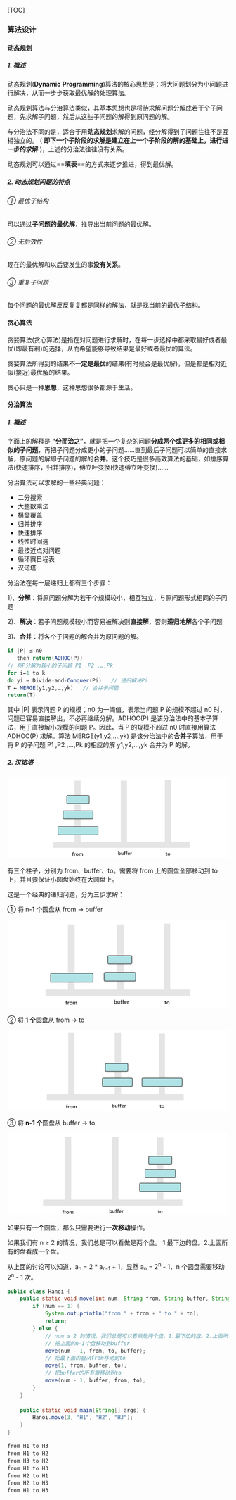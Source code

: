 [TOC]

### 算法设计

#### 动态规划

##### 1. 概述

动态规划(**Dynamic** **Programming**)算法的核心思想是：将大问题划分为小问题进行解决，从而一步步获取最优解的处理算法。

动态规划算法与分治算法类似，其基本思想也是将待求解问题分解成若干个子问题，先求解子问题，然后从这些子问题的解得到原问题的解。

与分治法不同的是，适合于用**动态规划**求解的问题，经分解得到子问题往往不是互相独立的。 ( **即下一个子阶段的求解是建立在上一个子阶段的解的基础上，进行进一步的求解** )，上述的分治法往往没有关系。

动态规划可以通过==**填表**==的方式来逐步推进，得到最优解。

##### 2. 动态规划问题的特点

###### ① 最优子结构

可以通过**子问题的最优解**，推导出当前问题的最优解。

###### ② 无后效性

现在的最优解和以后要发生的事**没有关系**。

###### ③ 重复子问题

每个问题的最优解反反复复都是同样的解法，就是找当前的最优子结构。



#### 贪心算法

贪婪算法(贪心算法)是指在对问题进行求解时，在每一步选择中都采取最好或者最优(即最有利)的选择，从而希望能够导致结果是最好或者最优的算法。

贪婪算法所得到的结果**不一定是最优**的结果(有时候会是最优解)，但是都是相对近似(接近)最优解的结果。

贪心只是一种**思想**，这种思想很多都源于生活。



#### 分治算法

##### 1. 概述

字面上的解释是 **“分而治之”**，就是把一个复杂的问题**分成两个或更多的相同或相似的子问题**，再把子问题分成更小的子问题……直到最后子问题可以简单的直接求解，原问题的解即子问题的解的**合并**。这个技巧是很多高效算法的基础，如排序算法(快速排序，归并排序)，傅立叶变换(快速傅立叶变换)……

分治算法可以求解的一些经典问题：

- 二分搜索
- 大整数乘法
- 棋盘覆盖
- 归并排序
- 快速排序
- 线性时间选
- 最接近点对问题
- 循环赛日程表
- 汉诺塔

分治法在每一层递归上都有三个步骤：

1)、**分解**：将原问题分解为若干个规模较小，相互独立，与原问题形式相同的子问题

2)、**解决**：若子问题规模较小而容易被解决则**直接解**，否则**递归地解**各个子问题

3)、**合并**：将各个子问题的解合并为原问题的解。

```java
if |P| ≤ n0
   then return(ADHOC(P))
// 将P分解为较小的子问题 P1 ,P2 ,…,Pk
for i←1 to k
do yi ← Divide-and-Conquer(Pi)   // 递归解决Pi
T ← MERGE(y1,y2,…,yk)   // 合并子问题
return(T)
```

其中 |P| 表示问题 P 的规模；n0 为一阈值，表示当问题 P 的规模不超过 n0 时，问题已容易直接解出，不必再继续分解。ADHOC(P) 是该分治法中的基本子算法，用于直接解小规模的问题 P。因此，当 P 的规模不超过 n0 时直接用算法 ADHOC(P) 求解。算法 MERGE(y1,y2,…,yk) 是该分治法中的**合并**子算法，用于将 P 的子问题 P1
,P2 ,…,Pk 的相应的解 y1,y2,…,yk 合并为 P 的解。

##### 2. 汉诺塔

<img src="assets/1563523848296.png" alt="1563523848296" style="zoom:67%;" />

有三个柱子，分别为 from、buffer、to。需要将 from 上的圆盘全部移动到 to 上，并且要保证小圆盘始终在大圆盘上。

这是一个经典的递归问题，分为三步求解：

① 将 n-1 个圆盘从 from -> buffer

<img src="assets/1563523859089.png" alt="1563523859089" style="zoom:67%;" />

② 将 **1 个**圆盘从 from -> to

<img src="assets/1563523869528.png" alt="1563523869528" style="zoom:67%;" />

③ 将 **n-1 个**圆盘从 buffer -> to

<img src="assets/1563523881670.png" alt="1563523881670" style="zoom:67%;" />

如果只有**一个**圆盘，那么只需要进行**一次移动**操作。

如果我们有 n ≥ 2 的情况，我们总是可以看做是两个盘。 1.最下边的盘。2.上面所有的盘看成一个盘。

从上面的讨论可以知道，a<sub>n</sub> = 2 * a<sub>n-1</sub> + 1，显然 a<sub>n</sub> = 2<sup>n</sup> - 1，n 个圆盘需要移动 2<sup>n</sup> - 1 次。

```java
public class Hanoi {
    public static void move(int num, String from, String buffer, String to) {
        if (num == 1) {
            System.out.println("from " + from + " to " + to);
            return;
        } else {
            // num ≥ 2 的情况，我们总是可以看做是两个盘。1.最下边的盘。2.上面所有的盘看成一个盘
            // 把上面的n-1个盘移动到buffer
            move(num - 1, from, to, buffer);
            // 把最下面的盘从from移动到to
            move(1, from, buffer, to);
            // 把buffer的所有盘移动到to
            move(num - 1, buffer, from, to);
        }
    }

    public static void main(String[] args) {
        Hanoi.move(3, "H1", "H2", "H3");
    }
}
```

```html
from H1 to H3
from H1 to H2
from H3 to H2
from H1 to H3
from H2 to H1
from H2 to H3
from H1 to H3
```


